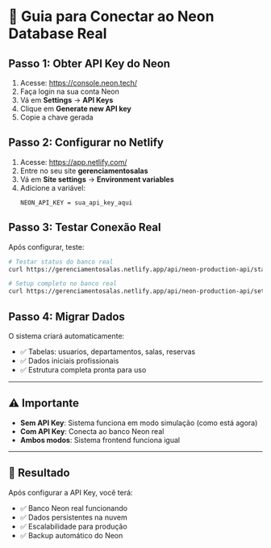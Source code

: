 # 🔑 Guia para Conectar ao Neon Database Real

## Passo 1: Obter API Key do Neon

1. Acesse: https://console.neon.tech/
2. Faça login na sua conta Neon
3. Vá em **Settings** → **API Keys**
4. Clique em **Generate new API key**
5. Copie a chave gerada

## Passo 2: Configurar no Netlify

1. Acesse: https://app.netlify.com/
2. Entre no seu site **gerenciamentosalas**
3. Vá em **Site settings** → **Environment variables**
4. Adicione a variável:
   ```
   NEON_API_KEY = sua_api_key_aqui
   ```

## Passo 3: Testar Conexão Real

Após configurar, teste:

```bash
# Testar status do banco real
curl https://gerenciamentosalas.netlify.app/api/neon-production-api/status

# Setup completo no banco real
curl https://gerenciamentosalas.netlify.app/api/neon-production-api/setup-complete
```

## Passo 4: Migrar Dados

O sistema criará automaticamente:
- ✅ Tabelas: usuarios, departamentos, salas, reservas
- ✅ Dados iniciais profissionais
- ✅ Estrutura completa pronta para uso

---

## ⚠️ Importante

- **Sem API Key**: Sistema funciona em modo simulação (como está agora)
- **Com API Key**: Conecta ao banco Neon real
- **Ambos modos**: Sistema frontend funciona igual

---

## 🚀 Resultado

Após configurar a API Key, você terá:
- ✅ Banco Neon real funcionando
- ✅ Dados persistentes na nuvem
- ✅ Escalabilidade para produção
- ✅ Backup automático do Neon
